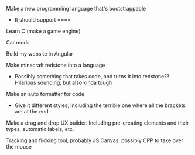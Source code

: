 Make a new programming language that's bootstrappable
 
- It should support ====

Learn C (make a game engine)

Car mods

Build my website in Angular

Make minecraft redstone into a language

- Possibly something that takes code, and turns it into redstone?? Hilarious sounding, but also kinda tough

Make an auto formatter for code

- Give it different styles, including the terrible one where all the brackets are at the end

Make a drag and drop UX builder. Including pre-creating elements and their types, automatic labels, etc.

Tracking and flicking tool, probably JS Canvas, possibly CPP to take over the mouse
